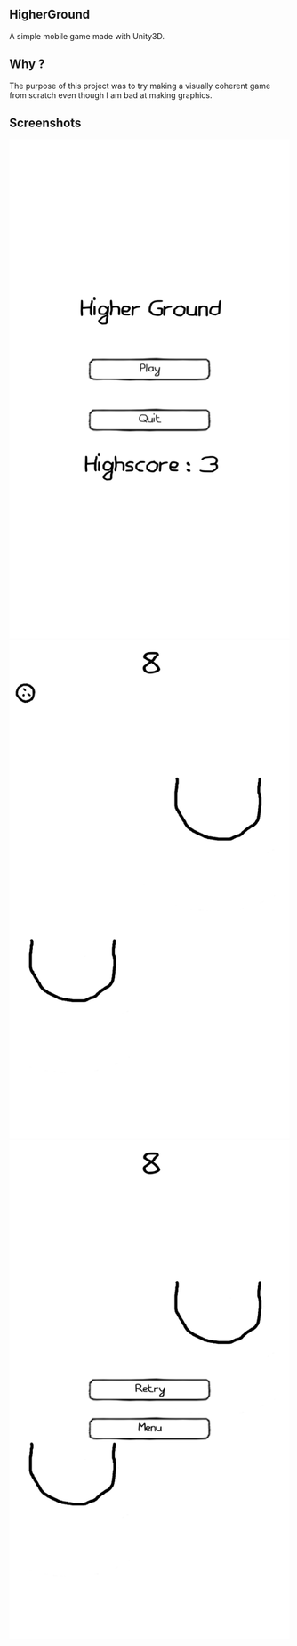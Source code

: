 ## HigherGround

A simple mobile game made with Unity3D.

## Why ?

The purpose of this project was to try making a visually coherent game from scratch even though I am bad at making graphics.

## Screenshots

![](menu.png) ![](playing.png) ![](death.png)
